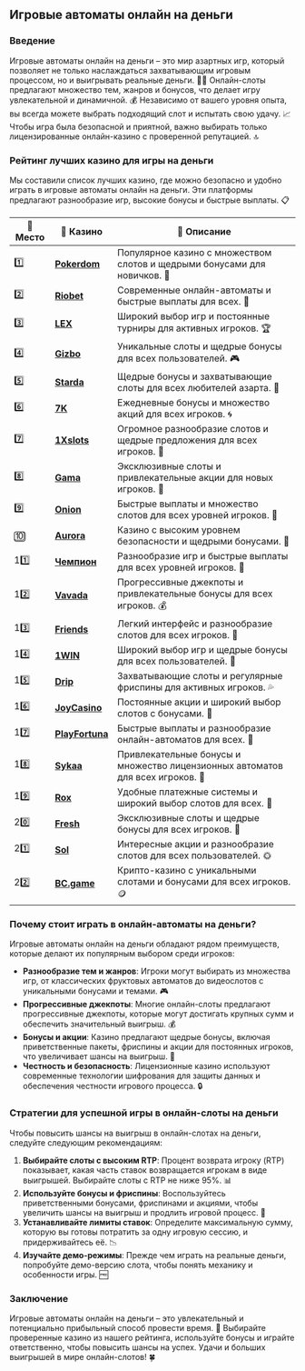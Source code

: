 ## Игровые автоматы онлайн на деньги

### Введение
Игровые автоматы онлайн на деньги – это мир азартных игр, который позволяет не только наслаждаться захватывающим игровым процессом, но и выигрывать реальные деньги. 🎰💸 Онлайн-слоты предлагают множество тем, жанров и бонусов, что делает игру увлекательной и динамичной. 💰 Независимо от вашего уровня опыта, вы всегда можете выбрать подходящий слот и испытать свою удачу. 📈 Чтобы игра была безопасной и приятной, важно выбирать только лицензированные онлайн-казино с проверенной репутацией. 🔝

### Рейтинг лучших казино для игры на деньги
Мы составили список лучших казино, где можно безопасно и удобно играть в игровые автоматы онлайн на деньги. Эти платформы предлагают разнообразие игр, высокие бонусы и быстрые выплаты. 📋

| 🥇 **Место** | 🎰 **Казино** | 💬 **Описание** |
|-------------|-------------|----------------|
| 1️⃣ | [**Pokerdom**](https://brandplay.link/4k77v2yx) | Популярное казино с множеством слотов и щедрыми бонусами для новичков. 🎁 |
| 2️⃣ | [**Riobet**](https://brandplay.link/7xBLTPyj) | Современные онлайн-автоматы и быстрые выплаты для всех. 🤑 |
| 3️⃣ | [**LEX**](https://brandplay.link/zW4hdDFV) | Широкий выбор игр и постоянные турниры для активных игроков. 🏆 |
| 4️⃣ | [**Gizbo**](https://brandplay.link/bprXw4YV) | Уникальные слоты и щедрые бонусы для всех пользователей. 🎮 |
| 5️⃣ | [**Starda**](https://brandplay.link/fB7xwRFL) | Щедрые бонусы и захватывающие слоты для всех любителей азарта. 🌟 |
| 6️⃣ | [**7K**](https://brandplay.link/BvQyFShp) | Ежедневные бонусы и множество акций для всех игроков. 🌀 |
| 7️⃣ | [**1Xslots**](https://brandplay.link/hSB1khtr) | Огромное разнообразие слотов и щедрые предложения для всех игроков. 🎰 |
| 8️⃣ | [**Gama**](https://brandplay.link/j6NMKsDz) | Эксклюзивные слоты и привлекательные акции для новых игроков. 🧩 |
| 9️⃣ | [**Onion**](https://brandplay.link/zBGRVpQ9) | Быстрые выплаты и множество слотов для всех уровней игроков. 💎 |
| 🔟 | [**Aurora**](https://10trafic-stat2.com/click/668546556bcc6313411604bd/6766/13032/subaccount) | Казино с высоким уровнем безопасности и щедрыми бонусами. 🚀 |
| 11️⃣ | [**Чемпион**](https://temon-gter.cfd/go/lRq?p80412p304504pcc44t17455) | Разнообразие игр и быстрые выплаты для всех уровней игроков. 🥇 |
| 12️⃣ | [**Vavada**](https://vavadapartner.pro/?promo=ea5c9275-6854-4505-94fc-95ab18221945-linkb2) | Прогрессивные джекпоты и привлекательные бонусы для всех игроков. 💰 |
| 13️⃣ | [**Friends**](https://gofriends.run/linkb2) | Легкий интерфейс и разнообразие слотов для всех игроков. 👯 |
| 14️⃣ | [**1WIN**](https://brandplay.link/smXVpBbG) | Широкий выбор игр и щедрые бонусы для всех пользователей. 🎲 |
| 15️⃣ | [**Drip**](https://drp-ircp01.com/c07e6a3db) | Захватывающие слоты и регулярные фриспины для активных игроков. 💦 |
| 16️⃣ | [**JoyCasino**](https://rpc30.call2me.pro/?/ru/registration?apkpop=0&partner=p24970p3291217pc98f) | Постоянные акции и широкий выбор слотов с бонусами. 🎉 |
| 17️⃣ | [**PlayFortuna**](https://fortunapromo.net/alt/playfortuna/registration?0dc4a9362a71feb7e3f165fb8e766f70) | Быстрые выплаты и разнообразие онлайн-автоматов для всех. 💎 |
| 18️⃣ | [**Sykaa**](https://s-two-way.com/?source=linkb2&pid=30697) | Привлекательные бонусы и множество лицензионных автоматов для всех игроков. 🌈 |
| 19️⃣ | [**Rox**](https://rox-pvwfpjgcxe.com/cb1ee18a5) | Удобные платежные системы и широкий выбор слотов для всех. 💸 |
| 20️⃣ | [**Fresh**](https://fresh-eumwkxwao.com/c3f7b485d) | Эксклюзивные слоты и щедрые бонусы для всех игроков. 🥑 |
| 21️⃣ | [**Sol**](https://sol-mmtdzfbaco.com/cb2415bca) | Интересные акции и разнообразие слотов для всех пользователей. 🌞 |
| 22️⃣ | [**BC.game**](https://partnerbcgame.com/dcc53d441) | Крипто-казино с уникальными слотами и бонусами для всех игроков. 🪙 |

### Почему стоит играть в онлайн-автоматы на деньги?
Игровые автоматы онлайн на деньги обладают рядом преимуществ, которые делают их популярным выбором среди игроков:

- **Разнообразие тем и жанров**: Игроки могут выбирать из множества игр, от классических фруктовых автоматов до видеослотов с уникальными бонусами и темами. 🎮
- **Прогрессивные джекпоты**: Многие онлайн-слоты предлагают прогрессивные джекпоты, которые могут достигать крупных сумм и обеспечить значительный выигрыш. 💰
- **Бонусы и акции**: Казино предлагают щедрые бонусы, включая приветственные пакеты, фриспины и акции для постоянных игроков, что увеличивает шансы на выигрыш. 🎁
- **Честность и безопасность**: Лицензионные казино используют современные технологии шифрования для защиты данных и обеспечения честности игрового процесса. 🔒

### Стратегии для успешной игры в онлайн-слоты на деньги
Чтобы повысить шансы на выигрыш в онлайн-слотах на деньги, следуйте следующим рекомендациям:

1. **Выбирайте слоты с высоким RTP**: Процент возврата игроку (RTP) показывает, какая часть ставок возвращается игрокам в виде выигрышей. Выбирайте слоты с RTP не ниже 95%. 📊
2. **Используйте бонусы и фриспины**: Воспользуйтесь приветственными бонусами, фриспинами и акциями, чтобы увеличить шансы на выигрыш и продлить игровой процесс. 🎁
3. **Устанавливайте лимиты ставок**: Определите максимальную сумму, которую вы готовы потратить за одну игровую сессию, и придерживайтесь её. 📉
4. **Изучайте демо-режимы**: Прежде чем играть на реальные деньги, попробуйте демо-версию слота, чтобы понять механику и особенности игры. 🆓

### Заключение
Игровые автоматы онлайн на деньги – это увлекательный и потенциально прибыльный способ провести время. 💸 Выбирайте проверенные казино из нашего рейтинга, используйте бонусы и играйте ответственно, чтобы повысить шансы на успех. Удачи и больших выигрышей в мире онлайн-слотов! 🍀
